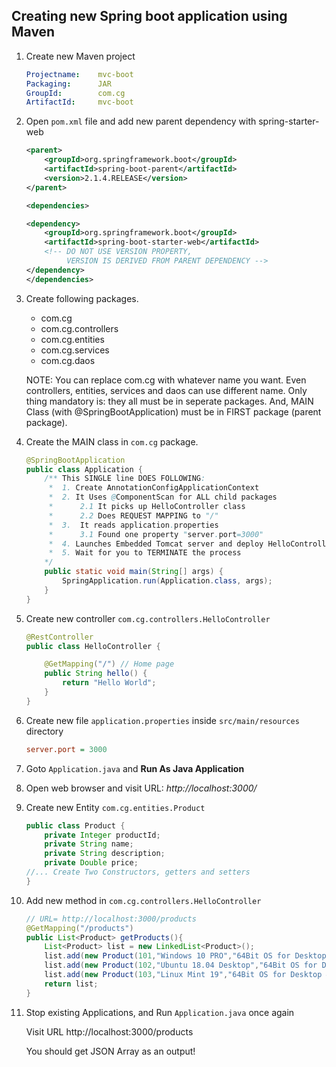 ## Creating new Spring boot application using Maven

1. Create new Maven project

    ```yaml
    Projectname:    mvc-boot
    Packaging:      JAR
    GroupId:        com.cg
    ArtifactId:     mvc-boot
    ```

2.  Open `pom.xml` file and add new parent dependency with spring-starter-web

    ```xml
    <parent>
    	<groupId>org.springframework.boot</groupId>
  		<artifactId>spring-boot-parent</artifactId>
  		<version>2.1.4.RELEASE</version> 		
    </parent>
    
    <dependencies>

    <dependency>
        <groupId>org.springframework.boot</groupId>
        <artifactId>spring-boot-starter-web</artifactId>
        <!-- DO NOT USE VERSION PROPERTY, 
             VERSION IS DERIVED FROM PARENT DEPENDENCY -->
    </dependency>
    </dependencies>
    ```

3.  Create following packages.

    * com.cg
    * com.cg.controllers
    * com.cg.entities
    * com.cg.services
    * com.cg.daos

    NOTE: You can replace com.cg with whatever name you want.
          Even controllers, entities, services and daos can use different name.
          Only thing mandatory is: they all must be in seperate packages.
          And, MAIN Class (with @SpringBootApplication) must be in FIRST package (parent package).

4.  Create the MAIN class in `com.cg` package.

    ```java
    @SpringBootApplication
    public class Application {
        /** This SINGLE line DOES FOLLOWING:
		 * 	1. Create AnnotationConfigApplicationContext
		 *  2. It Uses @ComponentScan for ALL child packages
		 *  	2.1 It picks up HelloController class
		 *  	2.2 Does REQUEST MAPPING to "/"
		 *  3.	It reads application.properties
		 *  	3.1 Found one property "server.port=3000"
		 *  4. Launches Embedded Tomcat server and deploy HelloController
		 *  5. Wait for you to TERMINATE the process	
		*/
        public static void main(String[] args) {
            SpringApplication.run(Application.class, args);
        }
    }
    ```

5.  Create new controller `com.cg.controllers.HelloController`

    ```java
    @RestController
    public class HelloController {

        @GetMapping("/") // Home page
        public String hello() {
            return "Hello World";
        }
    }
    ```

6.  Create new file `application.properties` inside `src/main/resources` directory

    ```ini
    server.port = 3000
    ```

7.  Goto `Application.java` and **Run As Java Application**

8.  Open web browser and visit URL: _http://localhost:3000/_

9.  Create new Entity `com.cg.entities.Product`

    ```java
    public class Product {
        private Integer productId;
        private String name;
        private String description;
        private Double price;
    //... Create Two Constructors, getters and setters 
    }
    ```

10. Add new method in `com.cg.controllers.HelloController`

    ```java
    // URL= http://localhost:3000/products
	@GetMapping("/products")
	public List<Product> getProducts(){
		List<Product> list = new LinkedList<Product>();
		list.add(new Product(101,"Windows 10 PRO","64Bit OS for Desktop & Laptops",8000D));
		list.add(new Product(102,"Ubuntu 18.04 Desktop","64Bit OS for Desktop & Laptops",0D));
		list.add(new Product(103,"Linux Mint 19","64Bit OS for Desktop & Laptops",0D));
		return list;
	}
    ```

11. Stop existing Applications, and Run `Application.java` once again

    Visit URL http://localhost:3000/products

    You should get JSON Array as an output!